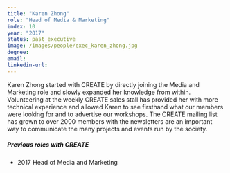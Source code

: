 ```yaml
---
title: "Karen Zhong"
role: "Head of Media & Marketing"
index: 10
year: "2017"
status: past_executive
image: /images/people/exec_karen_zhong.jpg
degree:
email:
linkedin-url:
---
```

Karen Zhong started with CREATE by directly joining the Media and Marketing role and slowly expanded her knowledge from within. Volunteering at the weekly CREATE sales stall has provided her with more technical experience and allowed Karen to see firsthand what our members were looking for and to advertise our workshops. The CREATE mailing list has grown to over 2000 members with the newsletters are an important way to communicate the many projects and events run by the society.

##### Previous roles with CREATE

- 2017 Head of Media and Marketing


